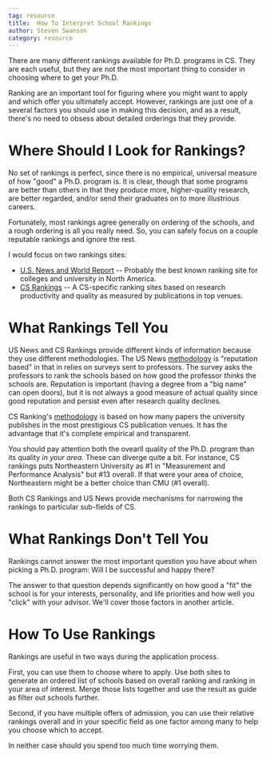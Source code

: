 ```yaml
---
tag: resource
title:  How To Interpret School Rankings
author: Steven Swanson
category: resource
---
```


There are many different rankings available for Ph.D. programs in CS.  They are
each useful, but they are not the most important thing to consider in choosing
where to get your Ph.D.

Ranking are an important tool for figuring where you might want to apply and
which offer you ultimately accept.  However, rankings are just one of a several
factors you should use in making this decision, and as a result, there's no
need to obsess about detailed orderings that they provide.

# Where Should I Look for Rankings?

No set of rankings is perfect, since there is no empirical, universal measure
of how "good" a Ph.D. program is.  It is clear, though that some programs are
better than others in that they produce more, higher-quality research, are
better regarded, and/or send their graduates on to more illustrious careers.

Fortunately, most rankings agree generally on ordering of the schools, and a
rough ordering is all you really need.  So, you can safely focus on a couple
reputable rankings and ignore the rest.

I would focus on two rankings sites:

* [U.S. News and World Report](https://www.usnews.com/best-graduate-schools/top-science-schools/computer-science-rankings) -- Probably the best known ranking site for colleges and university in North America.
* [CS Rankings](http://csrankings.org/#/index?all&us) -- A CS-specific ranking sites based on research productivity and quality as measured by publications in top venues.

# What Rankings Tell You

US News and CS Rankings provide different kinds of information because they use
different methodologies.  The US News
[methodology](https://www.usnews.com/education/best-graduate-schools/articles/science-schools-methodology)
is "reputation based" in that in relies on surveys sent to professors.  The
survey asks the professors to rank the schools based on how good the professor _thinks_
the schools are.  Reputation is important (having a degree from a "big name" can
open doors), but it is not always a good measure of actual quality since good
reputation and persist even after research quality declines.

CS Ranking's [methodology](http://csrankings.org/faq.html) is based on how many
papers the university publishes in the most prestigious CS publication venues.  It
has the advantage that it's complete empirical and transparent.

You should pay attention both the ovearll quality of the Ph.D. program than its
quality _in your area_.  These can diverge quite a bit.  For instance, CS rankings
puts Northeastern University as #1 in "Measurement and Performance Analysis" but
#13 overall.  If that were your area of choice, Northeastern might be a better
choice than CMU (#1 overall).

Both CS Rankings and US News provide mechanisms for narrowing the rankings to
particular sub-fields of CS.

# What Rankings Don't Tell You

Rankings cannot answer the most important question you have about when picking
a Ph.D. program: Will I be successful and happy there?

The answer to that question depends significantly on how good a "fit" the
school is for your interests, personality, and life priorities and how well you
"click" with your advisor.  We'll cover those factors in another article.

# How To Use Rankings

Rankings are useful in two ways during the application process.

First, you can use them to choose where to apply.  Use both sites to generate
an ordered list of schools based on overall ranking and ranking in your area of
interest.  Merge those lists together and use the result as guide as filter out
schools further.

Second, if you have multiple offers of admission, you can use their relative
rankings overall and in your specific field as one factor among many to help
you choose which to accept.

In neither case should you spend too much time worrying them.
